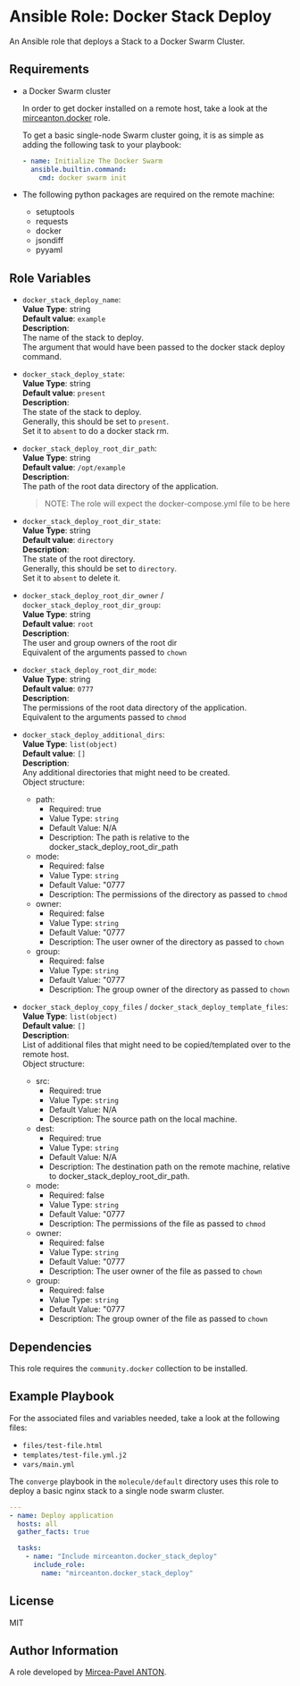 Ansible Role: Docker Stack Deploy
=================================

An Ansible role that deploys a Stack to a Docker Swarm Cluster.

Requirements
------------

- a Docker Swarm cluster

    In order to get docker installed on a remote host, take a look at the [mirceanton.docker](https://github.com/mirceanton/ansible_role-docker) role.

    To get a basic single-node Swarm cluster going, it is as simple as adding the following task to your playbook:

    ``` yaml
    - name: Initialize The Docker Swarm
      ansible.builtin.command:
        cmd: docker swarm init
    ```

- The following python packages are required on the remote machine:
  - setuptools
  - requests
  - docker
  - jsondiff
  - pyyaml

Role Variables
--------------

- `docker_stack_deploy_name`:  
  **Value Type**: string  
  **Default value**: `example`  
  **Description**:  
    The name of the stack to deploy.  
    The argument that would have been passed to the docker stack deploy command.

- `docker_stack_deploy_state`:  
  **Value Type**: string  
  **Default value**: `present`  
  **Description**:  
    The state of the stack to deploy.  
    Generally, this should be set to `present`.  
    Set it to `absent` to do a docker stack rm.

- `docker_stack_deploy_root_dir_path`:  
  **Value Type**: string  
  **Default value**: `/opt/example`  
  **Description**:  
    The path of the root data directory of the application.  
    > NOTE: The role will expect the docker-compose.yml file to be here

- `docker_stack_deploy_root_dir_state`:  
  **Value Type**: string  
  **Default value**: `directory`  
  **Description**:  
    The state of the root directory.  
    Generally, this should be set to `directory`.  
    Set it to `absent` to delete it.

- `docker_stack_deploy_root_dir_owner` / `docker_stack_deploy_root_dir_group`:  
  **Value Type**: string  
  **Default value**: `root`  
  **Description**:  
    The user and group owners of the root dir  
    Equivalent of the arguments passed to `chown`

- `docker_stack_deploy_root_dir_mode`:  
  **Value Type**: string  
  **Default value**: `0777`  
  **Description**:  
    The permissions of the root data directory of the application.  
    Equivalent to the arguments passed to `chmod`

- `docker_stack_deploy_additional_dirs`:  
  **Value Type**: `list(object)`  
  **Default value**: `[]`  
  **Description**:  
    Any additional directories that might need to be created.  
    Object structure:
  - path:
    - Required: true
    - Value Type: `string`
    - Default Value: N/A
    - Description: The path is relative to the docker_stack_deploy_root_dir_path
  - mode:
    - Required: false
    - Value Type: `string`
    - Default Value: "0777
    - Description: The permissions of the directory as passed to `chmod`
  - owner:
    - Required: false
    - Value Type: `string`
    - Default Value: "0777
    - Description: The user owner of the directory as passed to `chown`
  - group:
    - Required: false
    - Value Type: `string`
    - Default Value: "0777
    - Description: The group owner of the directory as passed to `chown`

- `docker_stack_deploy_copy_files` / `docker_stack_deploy_template_files`:  
  **Value Type**: `list(object)`  
  **Default value**: `[]`  
  **Description**:  
    List of additional files that might need to be copied/templated over to the remote host.  
    Object structure:
  - src:
    - Required: true
    - Value Type: `string`
    - Default Value: N/A
    - Description: The source path on the local machine.
  - dest:
    - Required: true
    - Value Type: `string`
    - Default Value: N/A
    - Description: The destination path on the remote machine, relative to docker_stack_deploy_root_dir_path.
  - mode:
    - Required: false
    - Value Type: `string`
    - Default Value: "0777
    - Description: The permissions of the file as passed to `chmod`
  - owner:
    - Required: false
    - Value Type: `string`
    - Default Value: "0777
    - Description: The user owner of the file as passed to `chown`
  - group:
    - Required: false
    - Value Type: `string`
    - Default Value: "0777
    - Description: The group owner of the file as passed to `chown`

Dependencies
------------

This role requires the `community.docker` collection to be installed.

Example Playbook
----------------

For the associated files and variables needed, take a look at the following files:

- `files/test-file.html`
- `templates/test-file.yml.j2`
- `vars/main.yml`

The `converge` playbook in the `molecule/default` directory uses this role to deploy a basic nginx stack to a single node swarm cluster.

``` yaml
---
- name: Deploy application
  hosts: all
  gather_facts: true

  tasks:
    - name: "Include mirceanton.docker_stack_deploy"
      include_role:
        name: "mirceanton.docker_stack_deploy"

```

License
-------

MIT

Author Information
------------------

A role developed by [Mircea-Pavel ANTON](https://www.mirceanton.com).
